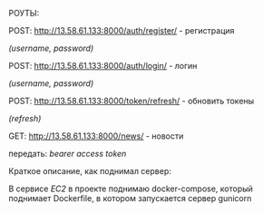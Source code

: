 РОУТЫ:

POST:
http://13.58.61.133:8000/auth/register/ - регистрация

*(username, password)*


POST:
http://13.58.61.133:8000/auth/login/ - логин

*(username, password)*


POST:
http://13.58.61.133:8000/token/refresh/ - обновить токены

*(refresh)*


GET:
http://13.58.61.133:8000/news/ - новости

передать: *bearer access token*


Краткое описание, как поднимал сервер:

В сервисе *EC2* в проекте поднимаю docker-compose, 
который поднимает Dockerfile,
в котором запускается сервер gunicorn
